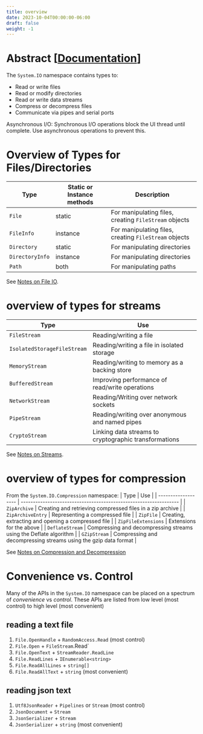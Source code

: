 ```yaml
---
title: overview
date: 2023-10-04T00:00:00-06:00
draft: false
weight: -1
---
```


# Abstract [[Documentation](https://learn.microsoft.com/en-us/dotnet/standard/io/common-i-o-tasks)]  

The `System.IO` namespace contains types to:
* Read or write files
* Read or modify directories
* Read or write data streams
* Compress or decompress files
* Communicate via pipes and serial ports

<o>Asynchronous I/O</o>: Synchronous I/O operations block the UI thread until complete. Use asynchronous operations to prevent this.  

# Overview of Types for Files/Directories
| Type            | Static or Instance methods | Description                                           |
| --------------- | -------------------------- | ----------------------------------------------------- |
| `File`          | static                     | For manipulating files, creating `FileStream` objects |
| `FileInfo`      | instance                   | For manipulating files, creating `FileStream` objects |
| `Directory`     | static                     | For manipulating directories                          |
| `DirectoryInfo` | instance                   | For manipulating directories                          |
| `Path`          | both                       | For manipulating paths                                |

See [Notes on File IO](../file-io).

# overview of types for streams
| Type                        | Use                                                   |
| --------------------------- | ----------------------------------------------------- |
| `FileStream`                | Reading/writing a file                                |
| `IsolatedStorageFileStream` | Reading/writing a file in isolated storage            |
| `MemoryStream`              | Reading/writing to memory as a backing store          |
| `BufferedStream`            | Improving performance of read/write operations        |
| `NetworkStream`             | Reading/Writing over network sockets                  |
| `PipeStream`                | Reading/writing over anonymous and named pipes        |
| `CryptoStream`              | Linking data streams to cryptographic transformations |

See [Notes on Streams](../streams).

# overview of types for compression
From the `System.IO.Compression` namespace:
| Type                | Use                                                               |
| ------------------- | ----------------------------------------------------------------- |
| `ZipArchive`        | Creating and retrieving compressed files in a zip archive         |
| `ZipArchiveEntry`   | Representing a compressed file                                    |
| `ZipFile`           | Creating, extracting and opening a compressed file                |
| `ZipFileExtensions` | Extensions for the above                                          |
| `DeflateStream`     | Compressing and decompressing streams using the Deflate algorithm |
| `GZipStream`        | Compressing and decompressing streams using the gzip data format  |

See [Notes on Compression and Decompression](../file-io#compression-and-decompression)

# Convenience vs. Control
Many of the APIs in the `System.IO` namespace can be placed on a spectrum of *convenience* vs *control*. 
These APIs are listed from low level (most control) to high level (most convenient)

## reading a text file
1. `File.OpenHandle` + `RandomAccess.Read` (most control)
2. `File.Open` + `FileStream`.Read`
3. `File.OpenText` + `StreamReader.ReadLine`
4. `File.ReadLines` + `IEnumerable<string>`
5. `File.ReadAllLines` + `string[]`
6. `File.ReadAllText` + `string` (most convenient)

## reading json text
1. `Utf8JsonReader` + `Pipelines` or `Stream` (most control)
2. `JsonDocument` + `Stream`
3. `JsonSerializer` + `Stream`
4. `JsonSerializer` + `string` (most convenient)